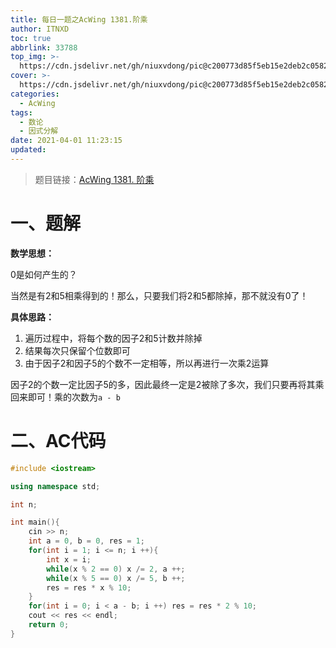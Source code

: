 ```yaml
---
title: 每日一题之AcWing 1381.阶乘
author: ITNXD
toc: true
abbrlink: 33788
top_img: >-
  https://cdn.jsdelivr.net/gh/niuxvdong/pic@c200773d85f5eb15e2deb2c05823538e4c5f2fe8/2021/03/21/2efbc4cb93b487fd05b4faaa113a1b7d.png
cover: >-
  https://cdn.jsdelivr.net/gh/niuxvdong/pic@c200773d85f5eb15e2deb2c05823538e4c5f2fe8/2021/03/21/2efbc4cb93b487fd05b4faaa113a1b7d.png
categories:
  - AcWing
tags:
  - 数论
  - 因式分解
date: 2021-04-01 11:23:15
updated:
---
```








> 题目链接：[AcWing 1381. 阶乘](https://www.acwing.com/problem/content/1383/)





# 一、题解



**数学思想：**



0是如何产生的？



当然是有2和5相乘得到的！那么，只要我们将2和5都除掉，那不就没有0了！



**具体思路：**

1. 遍历过程中，将每个数的因子2和5计数并除掉
2. 结果每次只保留个位数即可
3. 由于因子2和因子5的个数不一定相等，所以再进行一次乘2运算



因子2的个数一定比因子5的多，因此最终一定是2被除了多次，我们只要再将其乘回来即可！乘的次数为`a - b`















# 二、AC代码





```c++
#include <iostream>

using namespace std;

int n;

int main(){
    cin >> n;
    int a = 0, b = 0, res = 1;
    for(int i = 1; i <= n; i ++){
        int x = i;
        while(x % 2 == 0) x /= 2, a ++;
        while(x % 5 == 0) x /= 5, b ++;
        res = res * x % 10;
    }
    for(int i = 0; i < a - b; i ++) res = res * 2 % 10;
    cout << res << endl;
    return 0;
}
```

